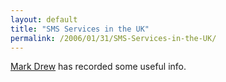 ```yaml
---
layout: default
title: "SMS Services in the UK"
permalink: /2006/01/31/SMS-Services-in-the-UK/
---
```


<a href="http://www.markdrew.co.uk/blog/index.cfm/2005/6/28/London-CFUG-Sending-SMSs-using-Coldfusion-MX-7" target="_blank">Mark Drew</a> has recorded some useful info.<br/>
